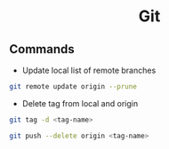 <h1 align="center">Git</h1>

## Commands
- Update local list of remote branches

```bash
git remote update origin --prune
```

- Delete tag from local and origin

```bash
git tag -d <tag-name>

git push --delete origin <tag-name>
```
